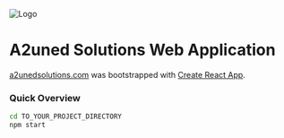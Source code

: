 ![Logo](https://a2unedsolutions.com/static/media/a2uned_solutions_logo.3e79b34d.svg)

# A2uned Solutions Web Application
[a2unedsolutions.com](https://a2unedsolutions.com) was bootstrapped with [Create React App](https://github.com/facebookincubator/create-react-app).

### Quick Overview
```sh
cd TO_YOUR_PROJECT_DIRECTORY
npm start
```